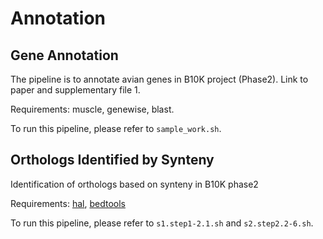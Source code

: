 # Annotation

## Gene Annotation
 The pipeline is to annotate avian genes in B10K project (Phase2). Link to paper and supplementary file 1.

Requirements: muscle, genewise, blast.

To run this pipeline, please refer to `sample_work.sh`.

## Orthologs Identified by Synteny
 Identification of orthologs based on synteny in B10K phase2

Requirements: [hal](https://github.com/ComparativeGenomicsToolkit/hal), [bedtools](https://bedtools.readthedocs.io/en/latest/)

To run this pipeline, please refer to `s1.step1-2.1.sh` and `s2.step2.2-6.sh`. 
